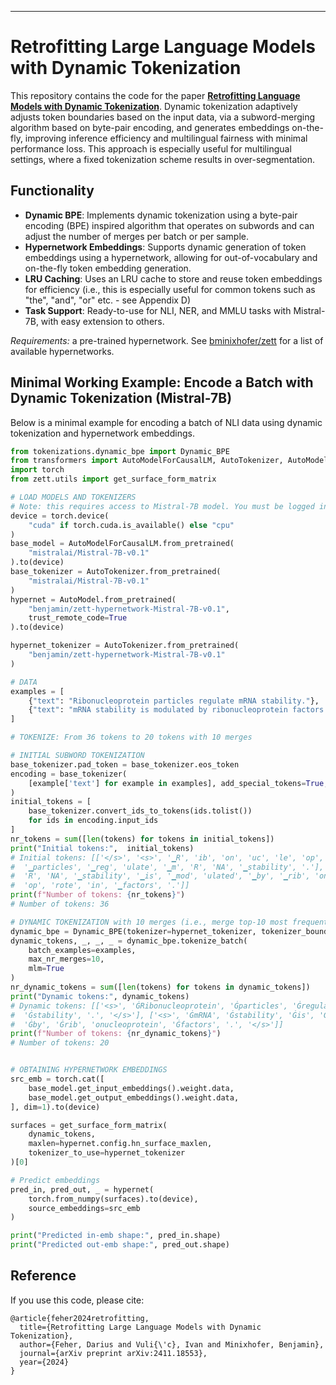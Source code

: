---

# Retrofitting Large Language Models with Dynamic Tokenization

This repository contains the code for the paper **[Retrofitting Language Models with Dynamic Tokenization](https://arxiv.org/pdf/2411.18553)**. Dynamic tokenization adaptively adjusts token boundaries based on the input data, via a subword-merging algorithm based on byte-pair encoding, and generates embeddings on-the-fly, improving inference efficiency and multilingual fairness with minimal performance loss. This approach is especially useful for multilingual settings, where a fixed tokenization scheme results in over-segmentation.

## Functionality

- **Dynamic BPE**: Implements dynamic tokenization using a byte-pair encoding (BPE) inspired algorithm that operates on subwords and can adjust the number of merges per batch or per sample.
- **Hypernetwork Embeddings**: Supports dynamic generation of token embeddings using a hypernetwork, allowing for out-of-vocabulary and on-the-fly token embedding generation.
- **LRU Caching**: Uses an LRU cache to store and reuse token embeddings for efficiency (i.e., this is especially useful for common tokens such as "the", "and", "or" etc. - see Appendix D)
- **Task Support**: Ready-to-use for NLI, NER, and MMLU tasks with Mistral-7B, with easy extension to others.

*Requirements:* a pre-trained hypernetwork. See [bminixhofer/zett](https://github.com/bminixhofer/zett#egg=zett&subdirectory=../../zett) for a list of available hypernetworks.


## Minimal Working Example: Encode a Batch with Dynamic Tokenization (Mistral-7B)

Below is a minimal example for encoding a batch of NLI data using dynamic tokenization and hypernetwork embeddings.

```python
from tokenizations.dynamic_bpe import Dynamic_BPE
from transformers import AutoModelForCausalLM, AutoTokenizer, AutoModel
import torch
from zett.utils import get_surface_form_matrix

# LOAD MODELS AND TOKENIZERS
# Note: this requires access to Mistral-7B model. You must be logged in to huggingface via cli.
device = torch.device(
    "cuda" if torch.cuda.is_available() else "cpu"
)
base_model = AutoModelForCausalLM.from_pretrained(
    "mistralai/Mistral-7B-v0.1"
).to(device)
base_tokenizer = AutoTokenizer.from_pretrained(
    "mistralai/Mistral-7B-v0.1"
)
hypernet = AutoModel.from_pretrained(
    "benjamin/zett-hypernetwork-Mistral-7B-v0.1",
    trust_remote_code=True
).to(device)

hypernet_tokenizer = AutoTokenizer.from_pretrained(
    "benjamin/zett-hypernetwork-Mistral-7B-v0.1"
)

# DATA
examples = [
    {"text": "Ribonucleoprotein particles regulate mRNA stability."},
    {"text": "mRNA stability is modulated by ribonucleoprotein factors."},
]

# TOKENIZE: From 36 tokens to 20 tokens with 10 merges

# INITIAL SUBWORD TOKENIZATION
base_tokenizer.pad_token = base_tokenizer.eos_token
encoding = base_tokenizer(
    [example['text'] for example in examples], add_special_tokens=True, return_tensors="pt", padding=True
)
initial_tokens = [
    base_tokenizer.convert_ids_to_tokens(ids.tolist())
    for ids in encoding.input_ids
]
nr_tokens = sum([len(tokens) for tokens in initial_tokens])
print("Initial tokens:",  initial_tokens)
# Initial tokens: [['</s>', '<s>', '▁R', 'ib', 'on', 'uc', 'le', 'op', 'rote', 'in',
#  '▁particles', '▁reg', 'ulate', '▁m', 'R', 'NA', '▁stability', '.'], ['<s>', '▁m', 
#  'R', 'NA', '▁stability', '▁is', '▁mod', 'ulated', '▁by', '▁rib', 'on', 'uc', 'le',
#  'op', 'rote', 'in', '▁factors', '.']]
print(f"Number of tokens: {nr_tokens}")
# Number of tokens: 36

# DYNAMIC TOKENIZATION with 10 merges (i.e., merge top-10 most frequent adjacent subword pairs)
dynamic_bpe = Dynamic_BPE(tokenizer=hypernet_tokenizer, tokenizer_boundary='pretokens')
dynamic_tokens, _, _, _ = dynamic_bpe.tokenize_batch(
    batch_examples=examples,
    max_nr_merges=10,
    mlm=True
)
nr_dynamic_tokens = sum([len(tokens) for tokens in dynamic_tokens])
print("Dynamic tokens:", dynamic_tokens)
# Dynamic tokens: [['<s>', 'ĠRibonucleoprotein', 'Ġparticles', 'Ġregulate', 'ĠmRNA',
#  'Ġstability', '.', '</s>'], ['<s>', 'ĠmRNA', 'Ġstability', 'Ġis', 'Ġmod', 'ulated',
#  'Ġby', 'Ġrib', 'onucleoprotein', 'Ġfactors', '.', '</s>']]
print(f"Number of tokens: {nr_dynamic_tokens}")
# Number of tokens: 20


# OBTAINING HYPERNETWORK EMBEDDINGS
src_emb = torch.cat([
    base_model.get_input_embeddings().weight.data,
    base_model.get_output_embeddings().weight.data,
], dim=1).to(device)

surfaces = get_surface_form_matrix(
    dynamic_tokens,
    maxlen=hypernet.config.hn_surface_maxlen,
    tokenizer_to_use=hypernet_tokenizer
)[0]

# Predict embeddings
pred_in, pred_out, _ = hypernet(
    torch.from_numpy(surfaces).to(device),
    source_embeddings=src_emb
)

print("Predicted in-emb shape:", pred_in.shape)
print("Predicted out-emb shape:", pred_out.shape)
```

## Reference

If you use this code, please cite:

```
@article{feher2024retrofitting,
  title={Retrofitting Large Language Models with Dynamic Tokenization},
  author={Feher, Darius and Vuli{\'c}, Ivan and Minixhofer, Benjamin},
  journal={arXiv preprint arXiv:2411.18553},
  year={2024}
}
```


